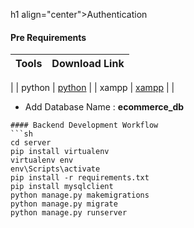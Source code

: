 h1 align="center">Authentication</h1>
#### Pre Requirements
| Tools | Download Link  |
| ------ | ------ |
| 
| python | [python](https://www.python.org/) |
| xampp | [xampp](https://www.apachefriends.org/index.html) |
| 
- Add Database Name : **ecommerce_db**

```
#### Backend Development Workflow
```sh
cd server
pip install virtualenv
virtualenv env
env\Scripts\activate
pip install -r requirements.txt
pip install mysqlclient
python manage.py makemigrations
python manage.py migrate
python manage.py runserver


